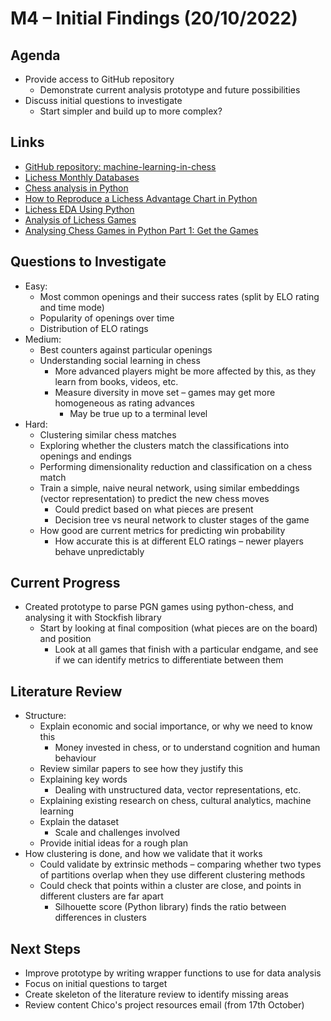 # M4 – Initial Findings (20/10/2022)

## Agenda
- Provide access to GitHub repository
	- Demonstrate current analysis prototype and future possibilities
- Discuss initial questions to investigate
	- Start simpler and build up to more complex?

## Links
- [GitHub repository: machine-learning-in-chess](https://github.com/IsaacCheng9/machine-learning-in-chess)
- [Lichess Monthly Databases](https://database.lichess.org/#standard_games)
- [Chess analysis in Python](https://blog.propelauth.com/chess-analysis-in-python/)
- [How to Reproduce a Lichess Advantage Chart in Python](https://www.landonlehman.com/post/2021-01-25-how-to-reproduce-a-lichess-advantage-chart-in-python/)
- [Lichess EDA Using Python](https://www.kaggle.com/code/atdata/lichess-chess-games-dataset-eda-using-python)
- [Analysis of Lichess Games](https://www.kaggle.com/code/wojciechmokrzycki/analysis-of-lichess-games/notebook)
- [Analysing Chess Games in Python Part 1: Get the Games](https://yellowtardis.de/2022/03/30/analyzing-chess-games-in-python-part-1-get-the-games/)

## Questions to Investigate
- Easy:
	- Most common openings and their success rates (split by ELO rating and time mode)
	- Popularity of openings over time
	- Distribution of ELO ratings
- Medium:
	- Best counters against particular openings
	- Understanding social learning in chess
		- More advanced players might be more affected by this, as they learn from books, videos, etc.
		- Measure diversity in move set – games may get more homogeneous as rating advances
			- May be true up to a terminal level
- Hard:
	- Clustering similar chess matches
	- Exploring whether the clusters match the classifications into openings and endings
	- Performing dimensionality reduction and classification on a chess match
	- Train a simple, naive neural network, using similar embeddings (vector representation) to predict the new chess moves
		- Could predict based on what pieces are present
		- Decision tree vs neural network to cluster stages of the game
	- How good are current metrics for predicting win probability
		- How accurate this is at different ELO ratings – newer players behave unpredictably

## Current Progress
- Created prototype to parse PGN games using python-chess, and analysing it with Stockfish library
	- Start by looking at final composition (what pieces are on the board) and position
		- Look at all games that finish with a particular endgame, and see if we can identify metrics to differentiate between them

## Literature Review
- Structure:
	- Explain economic and social importance, or why we need to know this
		- Money invested in chess, or to understand cognition and human behaviour
	- Review similar papers to see how they justify this
	- Explaining key words
		- Dealing with unstructured data, vector representations, etc.
	- Explaining existing research on chess, cultural analytics, machine learning
	- Explain the dataset
		- Scale and challenges involved
	- Provide initial ideas for a rough plan
- How clustering is done, and how we validate that it works
	- Could validate by extrinsic methods – comparing whether two types of partitions overlap when they use different clustering methods
	- Could check that points within a cluster are close, and points in different clusters are far apart
		- Silhouette score (Python library) finds the ratio between differences in clusters

## Next Steps
- Improve prototype by writing wrapper functions to use for data analysis
- Focus on initial questions to target
- Create skeleton of the literature review to identify missing areas
- Review content Chico's project resources email (from 17th October)